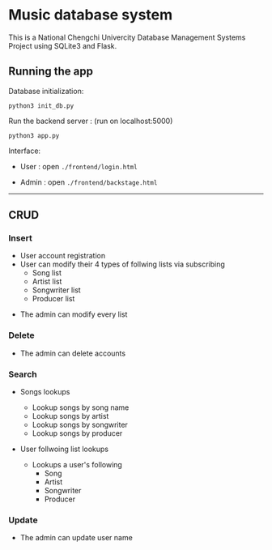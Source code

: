 # Music database system
This is a National Chengchi Univercity Database Management Systems Project using SQLite3 and Flask.

## Running the app

Database initialization:

```
python3 init_db.py
```

Run the backend server : (run on localhost:5000)

```
python3 app.py
```

Interface:

* User : open ```./frontend/login.html```

* Admin : open ```./frontend/backstage.html```

---

## CRUD

### Insert

- User account registration
- User can modify their 4 types of follwing lists via subscribing
  - Song list
  - Artist list
  - Songwriter list
  - Producer list

* The admin can modify every list

### Delete

- The admin can delete accounts

### Search

- Songs lookups
  - Lookup songs by song name
  - Lookup songs by artist
  - Lookup songs by songwriter
  - Lookup songs by producer

- User follwoing list lookups
  - Lookups a user's following
    - Song
    - Artist
    - Songwriter
    - Producer

### Update

- The admin can update user name
